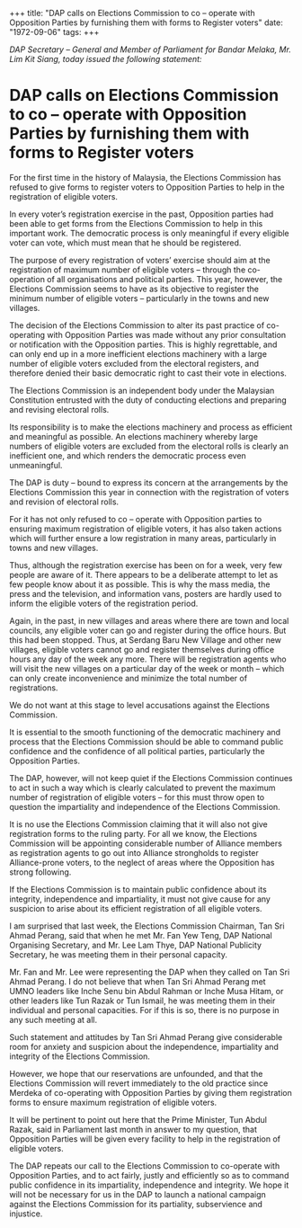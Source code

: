 +++ 
title: "DAP calls on Elections Commission to co – operate with Opposition Parties by furnishing them with forms to Register voters"
date: "1972-09-06"
tags:
+++

_DAP Secretary – General and Member of Parliament for Bandar Melaka, Mr. Lim Kit Siang, today issued the following statement:_

# DAP calls on Elections Commission to co – operate with Opposition Parties by furnishing them with forms to Register voters

For the first time in the history of Malaysia, the Elections Commission has refused to give forms to register voters to Opposition Parties to help in the registration of eligible voters.</u>

In every voter’s registration exercise in the past, Opposition parties had been able to get forms from the Elections Commission to help in this important work. The democratic process is only meaningful if every eligible voter can vote, which must mean that he should be registered.

The purpose of every registration of voters’ exercise should aim at the registration of maximum number of eligible voters – through the co-operation of all organisations and political parties. This year, however, the Elections Commission seems to have as its objective to register the minimum number of eligible voters – particularly in the towns and new villages.

The decision of the Elections Commission to alter its past practice of co-operating with Opposition Parties was made without any prior consultation or notification with the Opposition parties. This is highly regrettable, and can only end up in a more inefficient elections machinery with a large number of eligible voters excluded from the electoral registers, and therefore denied their basic democratic right to cast their vote in elections.

The Elections Commission is an independent body under the Malaysian Constitution entrusted with the duty of conducting elections and preparing and revising electoral rolls.

Its responsibility is to make the elections machinery and process as efficient and meaningful as possible. An elections machinery whereby large numbers of eligible voters are excluded from the electoral rolls is clearly an inefficient one, and which renders the democratic process even unmeaningful.

The DAP is duty – bound to express its concern at the arrangements by the Elections Commission this year in connection with the registration of voters and revision of electoral rolls.

For it has not only refused to co – operate with Opposition parties to ensuring maximum registration of eligible voters, it has also taken actions which will further ensure a low registration in many areas, particularly in towns and new villages.

Thus, although the registration exercise has been on for a week, very few people are aware of it. There appears to be a deliberate attempt to let as few people know about it as possible. This is why the mass media, the press and the television, and information vans, posters are hardly used to inform the eligible voters of the registration period.

Again, in the past, in new villages and areas where there are town and local councils, any eligible voter can go and register during the office hours. But this had been stopped. Thus, at Serdang Baru New Village and other new villages, eligible voters cannot go and register themselves during office hours any day of the week any more. There will be registration agents who will visit the new villages on a particular day of the week or month – which can only create inconvenience and minimize the total number of registrations.

We do not want at this stage to level accusations against the Elections Commission.

It is essential to the smooth functioning of the democratic machinery and process that the Elections Commission should be able to command public confidence and the confidence of all political parties, particularly the Opposition Parties.

The DAP, however, will not keep quiet if the Elections Commission continues to act in such a way which is clearly calculated to prevent the maximum number of registration of eligible voters – for this must throw open to question the impartiality and independence of the Elections Commission.

It is no use the Elections Commission claiming that it will also not give registration forms to the ruling party. For all we know, the Elections Commission will be appointing considerable number of Alliance members as registration agents to go out into Alliance strongholds to register Alliance-prone voters, to the neglect of areas where the Opposition has strong following.

If the Elections Commission is to maintain public confidence about its integrity, independence and impartiality, it must not give cause for any suspicion to arise about its efficient registration of all eligible voters.

I am surprised that last week, the Elections Commission Chairman, Tan Sri Ahmad Perang, said that when he met Mr. Fan Yew Teng, DAP National Organising Secretary, and Mr. Lee Lam Thye, DAP National Publicity Secretary, he was meeting them in their personal capacity.

Mr. Fan and Mr. Lee were representing the DAP when they called on Tan Sri Ahmad Perang. I do not believe that when Tan Sri Ahmad Perang met UMNO leaders like Inche Senu bin Abdul Rahman or Inche Musa Hitam, or other leaders like Tun Razak or Tun Ismail, he was meeting them in their individual and personal capacities. For if this is so, there is no purpose in any such meeting at all.

Such statement and attitudes by Tan Sri Ahmad Perang give considerable room for anxiety and suspicion about the independence, impartiality and integrity of the Elections Commission.

However, we hope that our reservations are unfounded, and that the Elections Commission will revert immediately to the old practice since Merdeka of co-operating with Opposition Parties by giving them registration forms to ensure maximum registration of eligible voters.

It will be pertinent to point out here that the Prime Minister, Tun Abdul Razak, said in Parliament last month in answer to my question, that Opposition Parties will be given every facility to help in the registration of eligible voters.  

The DAP repeats our call to the Elections Commission to co-operate with Opposition Parties, and to act fairly, justly and efficiently so as to command public confidence in its impartiality, independence and integrity. We hope it will not be necessary for us in the DAP to launch a national campaign against the Elections Commission for its partiality, subservience and injustice.
 
